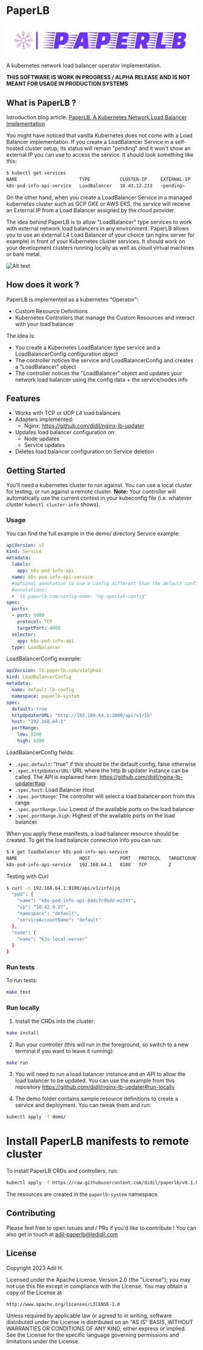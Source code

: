 # PaperLB

![Alt text](logo-color.png?raw=true "PaperLB Logo")

A kubernetes network load balancer operator implementation.


**THIS SOFTWARE IS WORK IN PROGRESS / ALPHA RELEASE AND IS NOT MEANT FOR USAGE IN PRODUCTION SYSTEMS**

## What is PaperLB ?
Introduction blog article: [PaperLB. A Kubernetes Network Load Balancer Implementation](https://didil.medium.com/paperlb-fc4c28a82acb) 

You might have noticed that vanilla Kubernetes does not come with a Load Balancer implementation. If you create a LoadBalancer Service in a self-hosted cluster setup, its status will remain "pending" and it won't show an external IP you can use to access the service. It should look something like this:

````bash
$ kubectl get services
NAME                       TYPE           CLUSTER-IP     EXTERNAL-IP   PORT(S)          AGE
k8s-pod-info-api-service   LoadBalancer   10.43.12.233   <pending>     5000:31767/TCP   6s
`````

On the other hand, when you create a LoadBalancer Service in a managed kubernetes cluster such as GCP GKE or AWS EKS, the service will receive an External IP from a Load Balancer assigned by the cloud provider.

The idea behind PaperLB is to allow "LoadBalancer" type services to work with external network load balancers in any environment. PaperLB allows you to use an external L4 Load Balancer of your choice (an nginx server for example) in front of your Kubernetes cluster services. It should work on your development clusters running locally as well as cloud virtual machines or bare metal.

![Alt text](paperlb-archi.png?raw=true "PaperLB Architecture")

## How does it work ?
PaperLB is implemented as a kubernetes "Operator": 
- Custom Resource Definitions
- Kubernetes Controllers that manage the Custom Resources and interact with your load balancer 

The idea is:

- You create a Kubernetes LoadBalancer type service and a LoadBalancerConfig configuration object
- The controller notices the service and LoadBalancerConfig and creates a "LoadBalancer" object
- The controller notices the "LoadBalancer" object and updates your network load balancer using the config data + the service/nodes info

## Features
- Works with TCP or UDP L4 load balancers
- Adapters implemented:
  - Nginx: https://github.com/didil/nginx-lb-updater
- Updates load balancer configuration on:
  - Node updates
  - Service updates
- Deletes load balancer configuration on Service deletion

## Getting Started
You’ll need a kubernetes cluster to run against. You can use a local cluster for testing, or run against a remote cluster.
**Note:** Your controller will automatically use the current context in your kubeconfig file (i.e. whatever cluster `kubectl cluster-info` shows).

### Usage
You can find the full example in the demo/ directory
Service example:
````yaml
apiVersion: v1
kind: Service
metadata:
  labels:
    app: k8s-pod-info-api
  name: k8s-pod-info-api-service
  #optional annotation to use a config different than the default config
  #annotations: 
  #  lb.paperlb.com/config-name: "my-special-config"  
spec:
  ports:
  - port: 5000
    protocol: TCP
    targetPort: 4000
  selector:
    app: k8s-pod-info-api
  type: LoadBalancer
  ````

LoadBalancerConfig example:
````yaml
apiVersion: lb.paperlb.com/v1alpha1
kind: LoadBalancerConfig
metadata:
  name: default-lb-config
  namespace: paperlb-system
spec:
  default: true
  httpUpdaterURL: "http://192.168.64.1:3000/api/v1/lb"
  host: "192.168.64.1"
  portRange: 
    low: 8100
    high: 8200
````

LoadBalancerConfig fields:
- `.spec.default`: "true" if this should be the default config, false otherwise
- `.spec.httpUpdaterURL`: URL where the http lb updater instance can be called. The API is explained here: https://github.com/didil/nginx-lb-updater#api
- `.spec.host`: Load Balancer Host
- `.spec.portRange`: The controller will select a load balancer port from this range  
- `.spec.portRange.low`: Lowest of the available ports on the load balancer 
- `.spec.portRange.high`: Highest of the available ports on the load balancer 

When you apply these manifests, a load balancer resource should be created. To get the load balancer connection info you can run:
````bash
$ k get loadbalancer k8s-pod-info-api-service
NAME                       HOST           PORT   PROTOCOL   TARGETCOUNT   STATUS
k8s-pod-info-api-service   192.168.64.1   8100   TCP        2             READY
````

Testing with Curl
````bash
$ curl -s 192.168.64.1:8100/api/v1/info|jq
  "pod": {
    "name": "k8s-pod-info-api-84dc7c9bdd-mz74t",
    "ip": "10.42.0.27",
    "namespace": "default",
    "serviceAccountName": "default"
  },
  "node": {
    "name": "k3s-local-server"
  }
}
````


### Run tests
To run tests:
```sh
make test
```

### Run locally
1. Install the CRDs into the cluster:

```sh
make install
```

2. Run your controller (this will run in the foreground, so switch to a new terminal if you want to leave it running):

```sh
make run
```

3. You will need to run a load balancer instance and an API to allow the load balancer to be updated. You can use the example from this repository https://github.com/didil/nginx-lb-updater#run-locally 

4. The demo folder contains sample resource definitions to create a service and deployment. You can tweak them and run:
```sh
kubectl apply -f demo/ 
```

# Install PaperLB manifests to remote cluster
To install PaperLB CRDs and controllers, run:
````bash
kubectl apply -f https://raw.githubusercontent.com/didil/paperlb/v0.1.0/config/manifests/paperlb.yaml
````
The resources are created in the `paperlb-system` namespace.

## Contributing
Please feel free to open issues and / PRs if you'd like to contribute ! You can also get in touch at adil-paperlb@ledidil.com

## License

Copyright 2023 Adil H.

Licensed under the Apache License, Version 2.0 (the "License");
you may not use this file except in compliance with the License.
You may obtain a copy of the License at

    http://www.apache.org/licenses/LICENSE-2.0

Unless required by applicable law or agreed to in writing, software
distributed under the License is distributed on an "AS IS" BASIS,
WITHOUT WARRANTIES OR CONDITIONS OF ANY KIND, either express or implied.
See the License for the specific language governing permissions and
limitations under the License.

